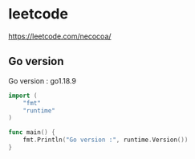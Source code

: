 # leetcode

https://leetcode.com/necocoa/

## Go version

Go version : go1.18.9

```go
import (
	"fmt"
	"runtime"
)

func main() {
	fmt.Println("Go version :", runtime.Version())
}
```
